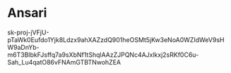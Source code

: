 Ansari
======
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
